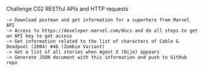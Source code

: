 Challenge C02
RESTful APIs and HTTP requests

    -> Download postman and get information for a superhero from Marvel API
    -> Access to https://developer.marvel.com/docs and do all steps to get an API key to get access
    -> Get information related to the list of characters of Cable & Deadpool (2004) #46 (Zombie Variant)
    -> Get a list of all stories when Agent X (Nijo) appears
    -> Generate JSON document with this information and push to GitHub repo